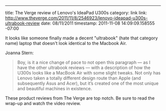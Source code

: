 --- 
title: The Verge review of Lenovo's IdeaPad U300s
category: link
link: http://www.theverge.com/2011/11/8/2546923/lenovo-ideapad-u300s-ultrabook-review
date: 08/11/2011
timestamp: 2011-11-08 14:09:09.158555 -07:00

It looks like someone finally made a decent "ultrabook" (hate that category name) laptop that doesn't look identical to the Macbook Air.

Joanna Stern:

> Boy, is it a nice change of pace to not open this paragraph — as I have the other ultrabook reviews — with a description of how the U300s looks like a MacBook Air with some slight tweaks. Not only has Lenovo taken a totally different design route than Apple (and subsequently Asus and Acer), but it’s created one of the most unique and beautiful machines in existence.

These product reviews from The Verge are top notch. Be sure to read the wrap-up and watch the video review.

